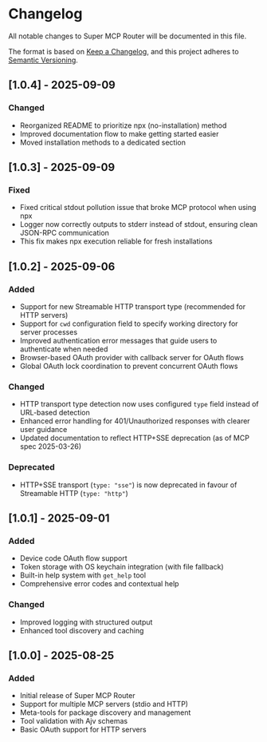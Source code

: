 # Changelog

All notable changes to Super MCP Router will be documented in this file.

The format is based on [Keep a Changelog](https://keepachangelog.com/en/1.0.0/),
and this project adheres to [Semantic Versioning](https://semver.org/spec/v2.0.0.html).

## [1.0.4] - 2025-09-09

### Changed
- Reorganized README to prioritize npx (no-installation) method
- Improved documentation flow to make getting started easier
- Moved installation methods to a dedicated section

## [1.0.3] - 2025-09-09

### Fixed
- Fixed critical stdout pollution issue that broke MCP protocol when using npx
- Logger now correctly outputs to stderr instead of stdout, ensuring clean JSON-RPC communication
- This fix makes npx execution reliable for fresh installations

## [1.0.2] - 2025-09-06

### Added
- Support for new Streamable HTTP transport type (recommended for HTTP servers)
- Support for `cwd` configuration field to specify working directory for server processes
- Improved authentication error messages that guide users to authenticate when needed
- Browser-based OAuth provider with callback server for OAuth flows
- Global OAuth lock coordination to prevent concurrent OAuth flows

### Changed
- HTTP transport type detection now uses configured `type` field instead of URL-based detection
- Enhanced error handling for 401/Unauthorized responses with clearer user guidance
- Updated documentation to reflect HTTP+SSE deprecation (as of MCP spec 2025-03-26)

### Deprecated
- HTTP+SSE transport (`type: "sse"`) is now deprecated in favour of Streamable HTTP (`type: "http"`)

## [1.0.1] - 2025-09-01

### Added
- Device code OAuth flow support
- Token storage with OS keychain integration (with file fallback)
- Built-in help system with `get_help` tool
- Comprehensive error codes and contextual help

### Changed
- Improved logging with structured output
- Enhanced tool discovery and caching

## [1.0.0] - 2025-08-25

### Added
- Initial release of Super MCP Router
- Support for multiple MCP servers (stdio and HTTP)
- Meta-tools for package discovery and management
- Tool validation with Ajv schemas
- Basic OAuth support for HTTP servers